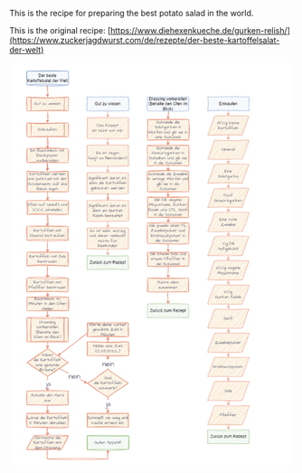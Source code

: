 This is the recipe for preparing the best potato salad in the world.

This is the original recipe: [https://www.diehexenkueche.de/gurken-relish/](https://www.zuckerjagdwurst.com/de/rezepte/der-beste-kartoffelsalat-der-welt)

![de_the_best_potato_salad_in_the_world](https://github.com/DarkDonnerGunther/rivercookery/blob/main/the_best_potato_salad_in_the_world/de_the_best_potato_salad_in_the_world.drawio.png)
